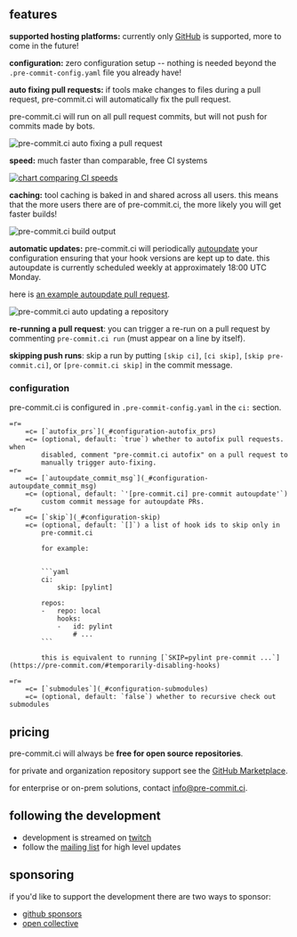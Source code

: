 ## features

**supported hosting platforms:** currently only [GitHub](https://github.com)
is supported, more to come in the future!

**configuration:** zero configuration setup -- nothing is needed beyond the
`.pre-commit-config.yaml` file you already have!

**auto fixing pull requests:** if tools make changes to files during a pull
request, pre-commit.ci will automatically fix the pull request.

pre-commit.ci will run on all pull request commits, but will not push for
commits made by bots.

![pre-commit.ci auto fixing a pull request](img/autofix.png)

**speed:** much faster than comparable, free CI systems

[![chart comparing CI speeds](https://raw.githubusercontent.com/pre-commit-ci-demo/demo/master/img/2020-12-15_noop.svg)](https://github.com/pre-commit-ci-demo/demo#results)

**caching:** tool caching is baked in and shared across all users.  this means
that the more users there are of pre-commit.ci, the more likely you will get
faster builds!

![pre-commit.ci build output](img/build.png)

**automatic updates:** pre-commit.ci will periodically [autoupdate] your
configuration ensuring that your hook versions are kept up to date.  this
autoupdate is currently scheduled weekly at approximately 18:00 UTC Monday.

here is [an example autoupdate pull request].

![pre-commit.ci auto updating a repository](img/autoupdate.png)

[autoupdate]: https://pre-commit.com/#pre-commit-autoupdate
[an example autoupdate pull request]: https://github.com/asottile/pyupgrade/pull/365

**re-running a pull request**: you can trigger a re-run on a pull request by
commenting `pre-commit.ci run` (must appear on a line by itself).

**skipping push runs**: skip a run by putting `[skip ci]`, `[ci skip]`,
`[skip pre-commit.ci]`, or `[pre-commit.ci skip]` in the commit message.

### configuration

pre-commit.ci is configured in `.pre-commit-config.yaml` in the `ci:` section.

```table
=r=
    =c= [`autofix_prs`](_#configuration-autofix_prs)
    =c= (optional, default: `true`) whether to autofix pull requests.  when
        disabled, comment "pre-commit.ci autofix" on a pull request to
        manually trigger auto-fixing.
=r=
    =c= [`autoupdate_commit_msg`](_#configuration-autoupdate_commit_msg)
    =c= (optional, default: `'[pre-commit.ci] pre-commit autoupdate'`)
        custom commit message for autoupdate PRs.
=r=
    =c= [`skip`](_#configuration-skip)
    =c= (optional, default: `[]`) a list of hook ids to skip only in
        pre-commit.ci

        for example:


        ```yaml
        ci:
            skip: [pylint]

        repos:
        -   repo: local
            hooks:
            -   id: pylint
                # ...
        ```

        this is equivalent to running [`SKIP=pylint pre-commit ...`](https://pre-commit.com/#temporarily-disabling-hooks)

=r=
    =c= [`submodules`](_#configuration-submodules)
    =c= (optional, default: `false`) whether to recursive check out submodules
```

## pricing

pre-commit.ci will always be **free for open source repositories**.

for private and organization repository support see the [GitHub Marketplace].

for enterprise or on-prem solutions, contact [info@pre-commit.ci].

[GitHub Marketplace]: https://github.com/marketplace/pre-commit-ci
[info@pre-commit.ci]: mailto:info@pre-commit.ci

## following the development

- development is streamed on [twitch]
- follow the [mailing list] for high level updates

[twitch]: https://twitch.tv/anthonywritescode
[mailing list]: https://groups.google.com/forum/#!forum/pre-commit-ci/join

## sponsoring

if you'd like to support the development there are two ways to sponsor:

- [github sponsors]
- [open collective]

[github sponsors]: https://github.com/sponsors/asottile
[open collective]: https://opencollective.com/pre-commit
